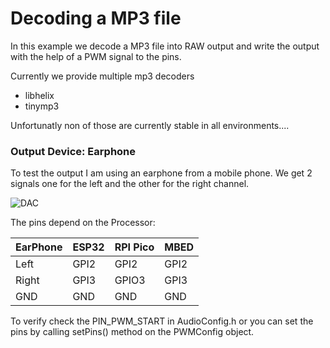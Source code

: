 # Decoding a MP3 file

In this example we decode a MP3 file into RAW output and write the output with the help of a PWM signal to the pins. 

Currently we provide multiple mp3 decoders
- libhelix 
- tinymp3

Unfortunatly non of those are currently stable in all environments....


### Output Device: Earphone

To test the output I am using an earphone from a mobile phone. 
We get 2 signals one for the left and the other for the right channel.

![DAC](https://pschatzmann.github.io/arduino-audio-tools/resources/earphones.jpg)


The pins depend on the Processor:


| EarPhone   |  ESP32       | RPI Pico      | MBED         |
| -----------| -------------|---------------|--------------|
| Left       |  GPI2        | GPI2          | GPI2         |
| Right      |  GPI3        | GPIO3         | GPI3         |
| GND        |  GND         | GND           | GND          |

To verify check the PIN_PWM_START in AudioConfig.h or you can set the pins by calling setPins() method on the PWMConfig object.
